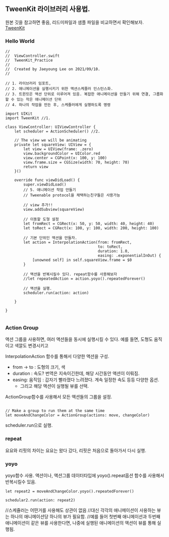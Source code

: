## TweenKit 라이브러리 사용법.
원본 깃을 참고하면 좋음, 리드미파일과 샘플 파일을 비교하면서 확인해보자.
[TweenKit](https://github.com/SteveBarnegren/TweenKit)

### Hello World
```
//
//  ViewController.swift
//  TweenKit_Practice
//
//  Created by Jaeyoung Lee on 2021/09/10.
//

// 1. 라이브러리 임포트,
// 2. 애니메이션을 실행시키기 위한 액션스케줄러 인스턴스화.
// 3. 트윈킷은 액션 단위로 이루어져 있음. 복잡한 애니메이션을 만들기 위해 연결, 그룹화할 수 있는 작은 애니메이션 단위
// 4. 하나의 작업을 만든 후, 스케쥴러에게 실행하도록 명령

import UIKit
import TweenKit //1.

class ViewController: UIViewController {
    let scheduler = ActionScheduler() //2.
    
    // The view we will be animating
    private let squareView: UIView = {
        let view = UIView(frame: .zero)
        view.backgroundColor = UIColor.red
        view.center = CGPoint(x: 100, y: 100)
        view.frame.size = CGSize(width: 70, height: 70)
        return view
    }()

    override func viewDidLoad() {
        super.viewDidLoad()
        // 5. 애니메이션 작업 만들기
        // Tweenable protocol을 채택하는친구들은 사용가능

        // view 추가!!
        view.addSubview(squareView)
        
        // 이동할 도형 설정
        let fromRect = CGRect(x: 50, y: 50, width: 40, height: 40)
        let toRect = CGRect(x: 100, y: 100, width: 200, height: 100)
                
        // 기본 단위인 액션을 만들자.
        let action = InterpolationAction(from: fromRect,
                                         to: toRect,
                                         duration: 1.0,
                                         easing: .exponentialInOut) {
            [unowned self] in self.squareView.frame = $0
        }
        
        // 액션을 반복시킬수 있다. repeat함수를 사용해보자
        //let repeatedAction = action.yoyo().repeatedForever()
            
        // 액션을 실행.
        scheduler.run(action: action)

    }

}


```
### Action Group
액션 그룹을 사용하면, 여러 액션들을 동시에 실행시킬 수 있다.
예를 들면, 도형도 움직이고 색깔도 변경시키고

InterpolationAction 함수를 통해서 다양한 액션을 구성.
- from -> to : 도형의 크기, 색
- duration : 속도? 번역은 지속이긴한데, 해당 시간동안 액션이 이뤄짐.
- easing: 움직임 : 갑자기 빨라졌다 느려졌다. 계속 일정한 속도 등등 다양한 옵션.
  - 그리고 해당 액션이 실행될 뷰를 선택.

ActionGroup함수를 사용해서 모든 액션들의 그룹을 설정.
```

// Make a group to run them at the same time
let moveAndChangeColor = ActionGroup(actions: move, changeColor)

```
scheduler.run으로 실행.
### repeat
요요와 리핏의 차이는 요요는 왔다 갔다,
 리핏은 처음으로 돌아가서 다시 실행.

### yoyo
yoyo함수 사용.
액션이나, 액션그룹 데이터타입에 yoyo().repeat옵션 함수를 사용해서 반복시킬수 있음.
```
let repeat2 = moveAndChangeColor.yoyo().repeatedForever()

schedular2.run(action: repeat2)
  ```
  //스케쥴러는 어떤거를 사용해도 상관이 없음
  //대신 각각의 애니메이션이 사용하는 뷰는 하나의 애니메이션당 하나의 뷰가 필요함.
  //예를 들어 첫번째 애니메이션과 두번째 애니메이션이 같은 뷰를 사용한다면, 나중에 실행된 애니메이션의 액션이 뷰를 통해 실행됨.
